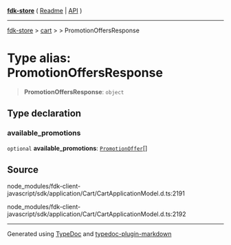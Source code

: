 [**fdk-store**](../../../README.md) ( [Readme](../../../README.md) \| [API](../../../API.md) )

---

[fdk-store](../../../API.md) > [cart](../../README.md) > [<internal>](../README.md) > PromotionOffersResponse

# Type alias: PromotionOffersResponse

> **PromotionOffersResponse**: `object`

## Type declaration

### available_promotions

`optional` **available_promotions**: [`PromotionOffer`](type-alias.PromotionOffer.md)[]

## Source

node_modules/fdk-client-javascript/sdk/application/Cart/CartApplicationModel.d.ts:2191

node_modules/fdk-client-javascript/sdk/application/Cart/CartApplicationModel.d.ts:2192

---

Generated using [TypeDoc](https://typedoc.org/) and [typedoc-plugin-markdown](https://www.npmjs.com/package/typedoc-plugin-markdown)
